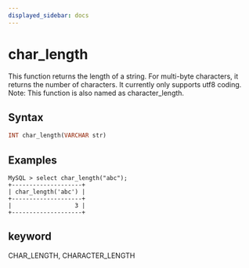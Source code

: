 ```yaml
---
displayed_sidebar: docs
---
```


# char_length

This function returns the length of a string. For multi-byte characters, it returns the number of characters. It currently only supports utf8 coding. Note: This function is also named as character_length.

## Syntax

```Haskell
INT char_length(VARCHAR str)
```

## Examples

```Plain Text
MySQL > select char_length("abc");
+--------------------+
| char_length('abc') |
+--------------------+
|                  3 |
+--------------------+
```

## keyword

CHAR_LENGTH, CHARACTER_LENGTH
